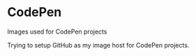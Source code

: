 # CodePen
Images used for CodePen projects

Trying to setup GitHub as my image host for CodePen projects.
